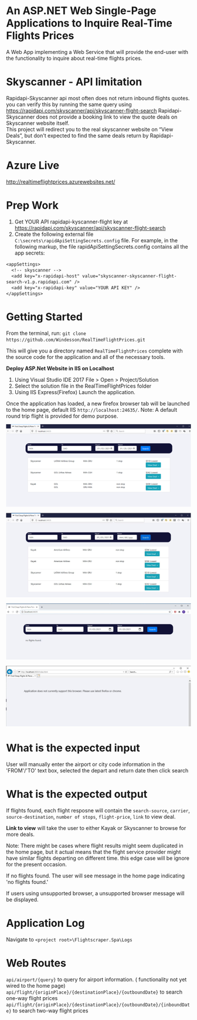 An ASP.NET Web Single-Page Applications to Inquire Real-Time Flights Prices
==============================================
A Web App implementing a Web Service that will provide the end-user with the functionality to 
inquire about real-time flights prices.

Skyscanner - API limitation
==============================
Rapidapi-Skyscanner api most often does not return inbound flights quotes. you can verify this by running the same query using https://rapidapi.com/skyscanner/api/skyscanner-flight-search
Rapidapi-Skyscanner does not provide a booking link to view the quote deals on Skyscanner website itself.  
This project will redirect you to the real skyscanner website on “View Deals”, but don't expected to find the same deals return by Rapidapi-Skyscanner.

Azure Live
===========
http://realtimeflightprices.azurewebsites.net/



Prep Work
===============
1. Get YOUR API rapidapi-kyscanner-flight key at https://rapidapi.com/skyscanner/api/skyscanner-flight-search
2. Create the following external file `C:\secrets\rapidApiSettingSecrets.config` file.
For example, in the following markup, the file rapidApiSettingSecrets.config contains all the app secrets:
```
<appSettings>
  <!-- skyscanner -->
  <add key="x-rapidapi-host" value="skyscanner-skyscanner-flight-search-v1.p.rapidapi.com" />
  <add key="x-rapidapi-key" value="YOUR API KEY" />
</appSettings>
```

Getting Started
================
From the terminal, run: `git clone https://github.com/Windesson/RealTimeFlightPrices.git`

This will give you a directory named `RealTimeFlightPrices` complete with the source code for the application and all of the necessary tools.

**Deploy ASP.Net Website in IIS on Localhost**
1. Using  Visual Studio IDE 2017 File > Open > Project/Solution
2. Select the solution file in the RealTimeFlightPrices folder
3. Using IIS Express(Firefox) Launch the application.

Once the application has loaded, a new firefox browser tab will be launched to the home page, default IIS `http://localhost:24635/`. 
Note: A default round trip flight is provided for demo purpose. 

![Alt text](README/twoway.jpg?raw=true "two-way flight")


![Alt text](README/oneway.jpg?raw=true "one-way flight")

![Alt text](README/noresult.jpg?raw=true "non flight result")

![Alt text](README/unsupported.jpg?raw=true "unsupported Browser")

What is the expected input
===========================
User will manually enter the airport or city code information in the 'FROM'/'TO' text box, selected the depart and return date then click search

What is the expected output
===========================
If flights found, each flight resposne will contain the `search-source`, `carrier`, `source-destination`, `number of stops`, `flight-price`, `link` to view deal.

**Link to view** will take the user to either Kayak or Skyscanner to browse for more deals.

Note: There might be cases where flight results might seem duplicated in the home page, but it actual means that the flight service provider might have similar flights departing on different time.
this edge case will be ignore for the present occasion.

If no flights found. The user will see message in the home page indicating 'no flights found.'

If users using unsupported browser, a unsupported browser message will be displayed.

Application Log
===============================
Navigate to `<project root>\Flightscraper.Spa\Logs`


Web Routes
==========
`api/airport/{query}` to query for airport information. ( functionality not yet wired to the home page)
`api/flight/{originPlace}/{destinationPlace}/{outboundDate}` to search one-way flight prices
`api/flight/{originPlace}/{destinationPlace}/{outboundDate}/{inboundDate}` to search two-way flight prices
